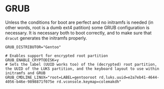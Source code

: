 # GRUB

Unless the conditions for boot are perfect and no initramfs is needed (in other words, root is a dumb ext4 patition) some GRUB configuration is necessary. It is necessary both to boot correctly, and to make sure that `dracut` generates the initramfs properly.

```
GRUB_DISTRIBUTOR="Gentoo"

# Enables support for encrypted root partition
GRUB_ENABLE_CRYPTODISK=y
# Sets the label (UUID works too) of the (decrypted) root partition, the UUID of the LUKS partition, and the keyboard layout to use within initramfs and GRUB
GRUB_CMDLINE_LINUX="root=LABEL=gentooroot rd.luks.uuid=e2a7eb41-4644-4056-b46e-9898871f075e rd.vconsole.keymap=colemakdh"
```
